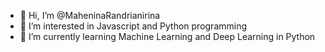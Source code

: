 - 👋 Hi, I’m @MaheninaRandrianirina
- 👀 I’m interested in Javascript and Python programming
- 🌱 I’m currently learning Machine Learning and Deep Learning in Python

<!---
MaheninaRandrianirina/MaheninaRandrianirina is a ✨ special ✨ repository because its `README.md` (this file) appears on your GitHub profile.
You can click the Preview link to take a look at your changes.
--->
